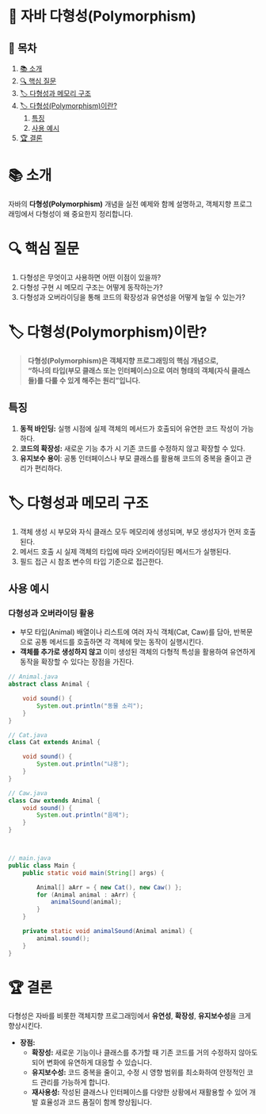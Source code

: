 # 📖 자바 다형성(Polymorphism)

## 📑 목차
1. [📚 소개](#-소개)
2. [🔍 핵심 질문](#-핵심-질문)
3. [🏷️ 다형성과 메모리 구조](#-다형성과-메모리-구조)
4. [🏷️ 다형성(Polymorphism)이란?](#-다형성polymorphism이란)
   1. [특징](#특징)
   2. [사용 예시](#사용-예시)
5. [🏆 결론](#-결론)

# 📚 소개

자바의 **다형성(Polymorphism)** 개념을 실전 예제와 함께 설명하고, 객체지향 프로그래밍에서 다형성이 왜 중요한지 정리합니다.

# **🔍 핵심 질문**

1. 다형성은 무엇이고 사용하면 어떤 이점이 있을까?
2. 다형성 구현 시 메모리 구조는 어떻게 동작하는가?
3. 다형성과 오버라이딩을 통해 코드의 확장성과 유연성을 어떻게 높일 수 있는가?

# **🏷️ 다형성(Polymorphism)이란?**

> **다형성(Polymorphism)은 객체지향 프로그래밍의 핵심 개념으로,  
> “하나의 타입(부모 클래스 또는 인터페이스)으로 여러 형태의 객체(자식 클래스들)를 다룰 수 있게 해주는 원리”입니다.**

## 특징

1. **동적 바인딩:** 실행 시점에 실제 객체의 메서드가 호출되어 유연한 코드 작성이 가능하다.
2. **코드의 확장성:** 새로운 기능 추가 시 기존 코드를 수정하지 않고 확장할 수 있다.
3. **유지보수 용이**: 공통 인터페이스나 부모 클래스를 활용해 코드의 중복을 줄이고 관리가 편리하다.

# **🏷️** 다형성과 메모리 구조

1. 객체 생성 시 부모와 자식 클래스 모두 메모리에 생성되며, 부모 생성자가 먼저 호출된다.
2. 메서드 호출 시 실제 객체의 타입에 따라 오버라이딩된 메서드가 실행된다.
3. 필드 접근 시 참조 변수의 타입 기준으로 접근한다.

## 사용 예시

### 다형성과 오버라이딩 활용
- 부모 타입(Animal) 배열이나 리스트에 여러 자식 객체(Cat, Caw)를 담아, 반복문으로 공통 메서드를 호출하면 각 객체에 맞는 동작이 실행시킨다.
- **객체를 추가로 생성하지 않고** 이미 생성된 객체의 다형적 특성을 활용하여 유연하게 동작을 확장할 수 있다는 장점을 가진다. 

```java
// Animal.java
abstract class Animal {

    void sound() {
        System.out.println("동물 소리");
    }
}

// Cat.java
class Cat extends Animal {

    void sound() {
        System.out.println("냐옹");
    }
}

// Caw.java
class Caw extends Animal {
    void sound() {
        System.out.println("음메");
    }
}



// main.java
public class Main {
    public static void main(String[] args) {

        Animal[] aArr = { new Cat(), new Caw() };
        for (Animal animal : aArr) {
            animalSound(animal);
        }
    }

    private static void animalSound(Animal animal) {
        animal.sound();
    }
}
```

# **🏆** 결론

다형성은 자바를 비롯한 객체지향 프로그래밍에서 **유연성**, **확장성**, **유지보수성**을 크게 향상시킨다.

- **장점:**
    - **확장성:** 새로운 기능이나 클래스를 추가할 때 기존 코드를 거의 수정하지 않아도 되어 변화에 유연하게 대응할 수 있습니다.
    - **유지보수성:** 코드 중복을 줄이고, 수정 시 영향 범위를 최소화하여 안정적인 코드 관리를 가능하게 합니다.
    - **재사용성:** 작성된 클래스나 인터페이스를 다양한 상황에서 재활용할 수 있어 개발 효율성과 코드 품질이 함께 향상됩니다.